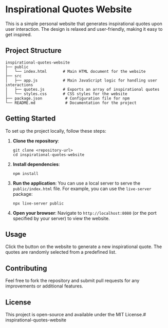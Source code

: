 # Inspirational Quotes Website

This is a simple personal website that generates inspirational quotes upon user interaction. The design is relaxed and user-friendly, making it easy to get inspired.

## Project Structure

```
inspirational-quotes-website
├── public
│   └── index.html       # Main HTML document for the website
├── src
│   ├── app.js           # Main JavaScript logic for handling user interactions
│   ├── quotes.js        # Exports an array of inspirational quotes
│   └── styles.css       # CSS styles for the website
├── package.json          # Configuration file for npm
└── README.md             # Documentation for the project
```

## Getting Started

To set up the project locally, follow these steps:

1. **Clone the repository**:
   ```
   git clone <repository-url>
   cd inspirational-quotes-website
   ```

2. **Install dependencies**:
   ```
   npm install
   ```

3. **Run the application**:
   You can use a local server to serve the `public/index.html` file. For example, you can use the `live-server` package:
   ```
   npx live-server public
   ```

4. **Open your browser**:
   Navigate to `http://localhost:8080` (or the port specified by your server) to view the website.

## Usage

Click the button on the website to generate a new inspirational quote. The quotes are randomly selected from a predefined list.

## Contributing

Feel free to fork the repository and submit pull requests for any improvements or additional features.

## License

This project is open-source and available under the MIT License.#   i n s p i r a t i o n a l - q u o t e s - w e b s i t e  
 